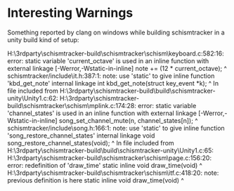 # Interesting Warnings

Something reported by clang on windows while building schismtracker in a unity build kind of setup:

H:\3rdparty\schismtracker-build\schismtracker\schism\keyboard.c:582:16: error: static variable 'current_octave' is used in an inline function with external linkage [-Werror,-Wstatic-in-inline]
 note += (12 * current_octave);
               ^
schismtracker/include\it.h:387:1: note: use 'static' to give inline function 'kbd_get_note' internal linkage
int kbd_get_note(struct key_event *k);
^
In file included from H:\3rdparty\schismtracker-build\build\schismtracker-unity\Unity1.c:62:
H:\3rdparty\schismtracker-build\schismtracker\schism\mplink.c:174:28: error: static variable 'channel_states' is used in an inline function with external linkage [-Werror,-Wstatic-in-inline]
  song_set_channel_mute(n, channel_states[n]);
                           ^
schismtracker/include\song.h:166:1: note: use 'static' to give inline function 'song_restore_channel_states' internal linkage
void song_restore_channel_states(void);
^
In file included from H:\3rdparty\schismtracker-build\build\schismtracker-unity\Unity1.c:65:
H:\3rdparty\schismtracker-build\schismtracker\schism\page.c:156:20: error: redefinition of 'draw_time'
static inline void draw_time(void)
                   ^
H:\3rdparty\schismtracker-build\schismtracker\schism\itf.c:418:20: note: previous definition is here
static inline void draw_time(void)
                   ^

